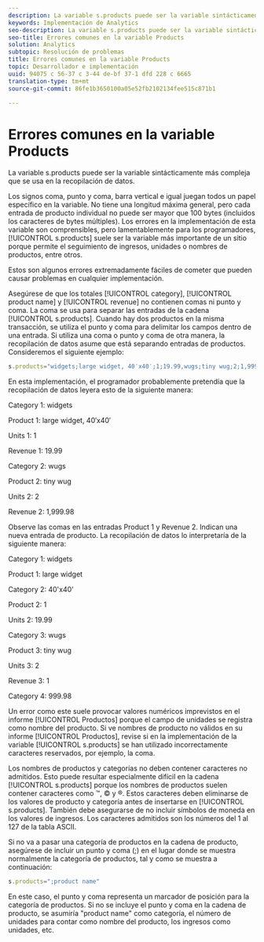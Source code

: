 ```yaml
---
description: La variable s.products puede ser la variable sintácticamente más compleja que se usa en la recopilación de datos.
keywords: Implementación de Analytics
seo-description: La variable s.products puede ser la variable sintácticamente más compleja que se usa en la recopilación de datos.
seo-title: Errores comunes en la variable Products
solution: Analytics
subtopic: Resolución de problemas
title: Errores comunes en la variable Products
topic: Desarrollador e implementación
uuid: 94075 c 56-37 c 3-44 de-bf 37-1 dfd 228 c 6665
translation-type: tm+mt
source-git-commit: 86fe1b3650100a05e52fb2102134fee515c871b1

---
```



# Errores comunes en la variable Products

La variable s.products puede ser la variable sintácticamente más compleja que se usa en la recopilación de datos.

Los signos coma, punto y coma, barra vertical e igual juegan todos un papel específico en la variable. No tiene una longitud máxima general, pero cada entrada de producto individual no puede ser mayor que 100 bytes (incluidos los caracteres de bytes múltiples). Los errores en la implementación de esta variable son comprensibles, pero lamentablemente para los programadores, [!UICONTROL s.products] suele ser la variable más importante de un sitio porque permite el seguimiento de ingresos, unidades o nombres de productos, entre otros.

Estos son algunos errores extremadamente fáciles de cometer que pueden causar problemas en cualquier implementación.

Asegúrese de que los totales [!UICONTROL category], [!UICONTROL product name] y [!UICONTROL revenue] no contienen comas ni punto y coma. La coma se usa para separar las entradas de la cadena [!UICONTROL s.products]. Cuando hay dos productos en la misma transacción, se utiliza el punto y coma para delimitar los campos dentro de una entrada. Si utiliza una coma o punto y coma de otra manera, la recopilación de datos asume que está separando entradas de productos. Consideremos el siguiente ejemplo:

```js
s.products="widgets;large widget, 40′x40′;1;19.99,wugs;tiny wug;2;1,999.98";
```

En esta implementación, el programador probablemente pretendía que la recopilación de datos leyera esto de la siguiente manera:

Category 1: widgets

Product 1: large widget, 40′x40′

Units 1: 1

Revenue 1: 19.99

Category 2: wugs

Product 2: tiny wug

Units 2: 2

Revenue 2: 1,999.98

Observe las comas en las entradas Product 1 y Revenue 2. Indican una nueva entrada de producto. La recopilación de datos lo interpretaría de la siguiente manera:

Category 1: widgets

Product 1: large widget

Category 2: 40'x40'

Product 2: 1

Units 2: 19.99

Category 3: wugs

Product 3: tiny wug

Units 3: 2

Revenue 3: 1

Category 4: 999.98

Un error como este suele provocar valores numéricos imprevistos en el informe [!UICONTROL Productos] porque el campo de unidades se registra como nombre del producto. Si ve nombres de producto no válidos en su informe [!UICONTROL Productos], revise si en la implementación de la variable [!UICONTROL s.products] se han utilizado incorrectamente caracteres reservados, por ejemplo, la coma.

Los nombres de productos y categorías no deben contener caracteres no admitidos. Esto puede resultar especialmente difícil en la cadena [!UICONTROL s.products] porque los nombres de productos suelen contener caracteres como ™, © y ®. Estos caracteres deben eliminarse de los valores de producto y categoría antes de insertarse en [!UICONTROL s.products]. También debe asegurarse de no incluir símbolos de moneda en los valores de ingresos. Los caracteres admitidos son los números del 1 al 127 de la tabla ASCII.

Si no va a pasar una categoría de productos en la cadena de producto, asegúrese de incluir un punto y coma (;) en el lugar donde se muestra normalmente la categoría de productos, tal y como se muestra a continuación:

```js
s.products=";product name"
```

En este caso, el punto y coma representa un marcador de posición para la categoría de productos. Si no se incluye el punto y coma en la cadena de producto, se asumiría "product name" como categoría, el número de unidades para contar como nombre del producto, los ingresos como unidades, etc.
